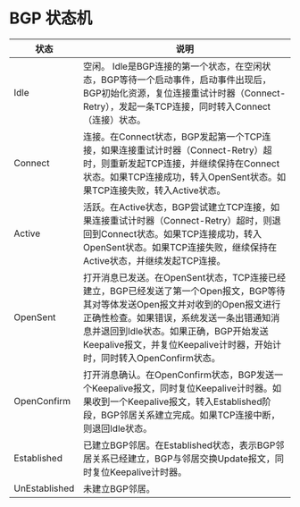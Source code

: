 
# BGP 状态机

| 状态 | 说明 |
| --- | --- |
| Idle | 空闲。 Idle是BGP连接的第一个状态，在空闲状态，BGP等待一个启动事件，启动事件出现后，BGP初始化资源，复位连接重试计时器（Connect-Retry），发起一条TCP连接，同时转入Connect（连接）状态。 |
| Connect | 连接。在Connect状态，BGP发起第一个TCP连接，如果连接重试计时器（Connect-Retry）超时，则重新发起TCP连接，并继续保持在Connect状态。如果TCP连接成功，转入OpenSent状态。如果TCP连接失败，转入Active状态。|
| Active | 活跃。在Active状态，BGP尝试建立TCP连接，如果连接重试计时器（Connect-Retry）超时，则退回到Connect状态。如果TCP连接成功，转入OpenSent状态。如果TCP连接失败，继续保持在Active状态，并继续发起TCP连接。|
| OpenSent | 打开消息已发送。在OpenSent状态，TCP连接已经建立，BGP已经发送了第一个Open报文，BGP等待其对等体发送Open报文并对收到的Open报文进行正确性检查。如果错误，系统发送一条出错通知消息并退回到Idle状态。如果正确，BGP开始发送Keepalive报文，并复位Keepalive计时器，开始计时，同时转入OpenConfirm状态。 |
| OpenConfirm | 打开消息确认。在OpenConfirm状态，BGP发送一个Keepalive报文，同时复位Keepalive计时器。如果收到一个Keepalive报文，转入Established阶段，BGP邻居关系建立完成。如果TCP连接中断，则退回Idle状态。 |
| Established | 已建立BGP邻居。在Established状态，表示BGP邻居关系已经建立，BGP与邻居交换Update报文，同时复位Keepalive计时器。|
| UnEstablished | 未建立BGP邻居。|

